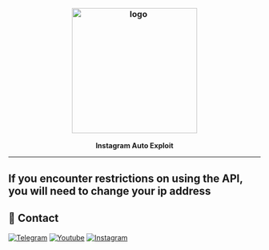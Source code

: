 
﻿
<h3 align="center"><img src="http://assets.stickpng.com/images/580b57fcd9996e24bc43c521.png" alt="logo" height="250px"></h3>
<p align="center">
    <b>Instagram Auto Exploit</b><br>
    </p>
<hr>
<h2 id="contact"📢 Important note</h2>
<p >If you encounter restrictions on using the API, you will need to change your ip address</p>
<h2 id="contact">📧 Contact</h2>
<p >
<a href="https://t.me/sectoolfa"><img title="Telegram" src="https://img.shields.io/badge/Telegram-black?style=for-the-badge&logo=Telegram"></a>
<a href="https://www.youtube.com/channel/UC0-QcOXgzRgSfcE3zerwu9w/?sub_confirmation=1"><img title="Youtube" src="https://img.shields.io/badge/Youtube-red?style=for-the-badge&logo=Youtube"></a>
<a href="https://www.instagram.com/sectoolfa"><img title="Instagram" src="https://img.shields.io/badge/Instagram-white?style=for-the-badge&logo=Instagram"></a>

